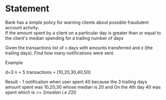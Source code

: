 # Statement
Bank has a simple policy for warning clients about possible fraudulent account activity.<br>
If the amount spent by a client on a particular day is greater than or equal to  the client's median spending for a trailing number of days

Given the transactions list of `n` days with amounts transferred and `d` (the trailing days). Find how many notifications were sent.

Example

d=3
n = 5
transactions = [10,20,30,40,50]

Result - 1 notification when user spent 40 because the 3 trailing days amount spent was 10,20,30 whose median is 20 and 
On the 4th day 40 was spent which is >= 2*median i.e 2*20